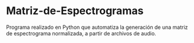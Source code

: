 # Matriz-de-Espectrogramas
Programa realizado en Python que automatiza la generación de una matriz de espectrograma normalizada, a partir de archivos de audio. 
